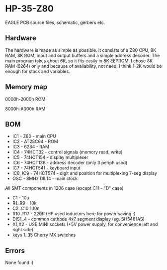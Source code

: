 # HP-35-Z80
EAGLE PCB source files, schematic, gerbers etc.

## Hardware
The hardware is made as simple as possible. It consists of a Z80 CPU, 8K RAM, 8K ROM, input and output buffers and a simple address decoder. The main program takes about 6K, so it fits easily in 8K EEPROM. I chose 8K RAM (6264) only and because of availability, not need, I think 1-2K would be enough for stack and variables.

## Memory map
0000h-2000h ROM

8000h-A000h RAM

## BOM
* IC1 - Z80 - main CPU
* IC2 - AT28C64 - ROM
* IC3 - 6264 - RAM
* IC4 - 74HCT32 - control signals (memory read, write)
* IC5 - 74HCT154 - display multiplexer
* IC6 - 74HCT138 - address decoder (only 3 periph used)
* IC7 - 74HCT541 - keyboard input
* IC8, IC9 - 74HCT574 - digit and position for multiplexing 7-seg display
* OSC - 8MHz DIL14 - main clock

All SMT components in 1206 case (except C11 - "D" case)
* C1 - 10u 
* R1..R9 - 10k 
* C2..C10 100n
* R10..R17 - 220R (HP used inductors here for power saving :)
* DIS1..4 - common cathode 4x7 segment display (eg. SH5461AS)
* X1,X2 - USB MINI sockets (+5V power supply, for convenience left and right side)
* keys 1..35 Cherry MX switches

## Errors

None found :)